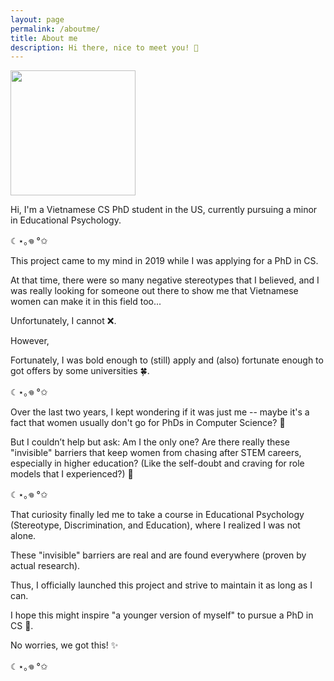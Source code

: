 ```yaml
---
layout: page
permalink: /aboutme/
title: About me
description: Hi there, nice to meet you! 👋
---
```


<!-- <a style='color:red;'> Secretly invidsible, hehe</a> -->

<image src="https://avatars.githubusercontent.com/u/166851392?v=4" height="200"></image>

Hi, I'm a Vietnamese CS PhD student in the US, currently pursuing a minor in Educational Psychology.

☾⋆｡𖦹 °✩

This project came to my mind in 2019 while I was applying for a PhD in CS.

At that time, there were so many negative stereotypes that I believed, and I was really looking for someone out there to show me that Vietnamese women can make it in this field too...

Unfortunately, I cannot ❌.

However,

Fortunately, I was bold enough to (still) apply and (also) fortunate enough to got offers by some universities 🍀.

☾⋆｡𖦹 °✩

Over the last two years, I kept wondering if it was just me -- maybe it's a fact that women usually don't go for PhDs in Computer Science? 💭

But I couldn’t help but ask: Am I the only one? Are there really these "invisible" barriers that keep women from chasing after STEM careers, especially in higher education? (Like the self-doubt and craving for role models that I experienced?) 💭

☾⋆｡𖦹 °✩

That curiosity finally led me to take a course in Educational Psychology (Stereotype, Discrimination, and Education), where I realized I was not alone.

These "invisible" barriers are real and are found everywhere (proven by actual research).

Thus, I officially launched this project and strive to maintain it as long as I can.

I hope this might inspire "a younger version of myself" to pursue a PhD in CS 🌱.

No worries, we got this! ✨

☾⋆｡𖦹 °✩



